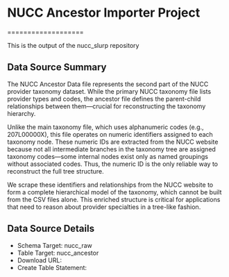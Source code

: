 # NUCC Ancestor Importer Project
===================

This is the output of the nucc_slurp repository

Data Source Summary
---------------------

The NUCC Ancestor Data file represents the second part of the NUCC provider taxonomy dataset. While the primary NUCC taxonomy file lists provider types and codes, the ancestor file defines the parent-child relationships between them—crucial for reconstructing the taxonomy hierarchy.

Unlike the main taxonomy file, which uses alphanumeric codes (e.g., 207L00000X), this file operates on numeric identifiers assigned to each taxonomy node. These numeric IDs are extracted from the NUCC website because not all intermediate branches in the taxonomy tree are assigned taxonomy codes—some internal nodes exist only as named groupings without associated codes. Thus, the numeric ID is the only reliable way to reconstruct the full tree structure.

We scrape these identifiers and relationships from the NUCC website to form a complete hierarchical model of the taxonomy, which cannot be built from the CSV files alone. This enriched structure is critical for applications that need to reason about provider specialties in a tree-like fashion.

Data Source Details
-------------------

* Schema Target: nucc_raw
* Table Target: nucc_ancestor
* Download URL:
* Create Table Statement:
